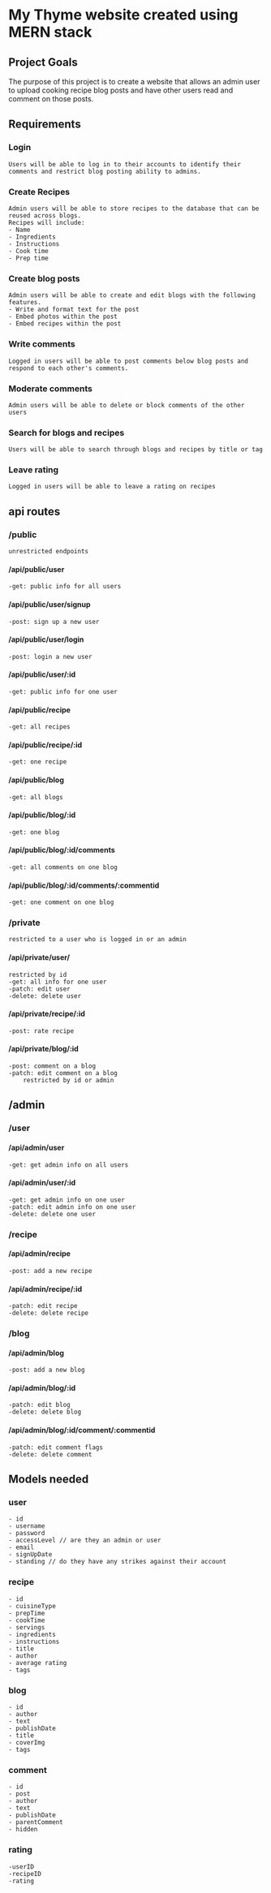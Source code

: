 # My Thyme website created using MERN stack

## Project Goals

The purpose of this project is to create a website that allows an admin user to upload cooking recipe blog posts and have other users read and comment on those posts.

## Requirements

### Login

    Users will be able to log in to their accounts to identify their comments and restrict blog posting ability to admins.

### Create Recipes

    Admin users will be able to store recipes to the database that can be reused across blogs.
    Recipes will include:
    - Name
    - Ingredients
    - Instructions
    - Cook time
    - Prep time

### Create blog posts

    Admin users will be able to create and edit blogs with the following features.
    - Write and format text for the post
    - Embed photos within the post
    - Embed recipes within the post

### Write comments

    Logged in users will be able to post comments below blog posts and respond to each other's comments.

### Moderate comments

    Admin users will be able to delete or block comments of the other users

### Search for blogs and recipes

    Users will be able to search through blogs and recipes by title or tag

### Leave rating

    Logged in users will be able to leave a rating on recipes

## api routes

### /public

    unrestricted endpoints

#### /api/public/user

    -get: public info for all users

#### /api/public/user/signup

    -post: sign up a new user

#### /api/public/user/login

    -post: login a new user

#### /api/public/user/:id

    -get: public info for one user

#### /api/public/recipe

    -get: all recipes

#### /api/public/recipe/:id

    -get: one recipe

#### /api/public/blog

    -get: all blogs

#### /api/public/blog/:id

    -get: one blog

#### /api/public/blog/:id/comments

    -get: all comments on one blog

#### /api/public/blog/:id/comments/:commentid

    -get: one comment on one blog

### /private

    restricted to a user who is logged in or an admin

#### /api/private/user/

    restricted by id
    -get: all info for one user
    -patch: edit user
    -delete: delete user

#### /api/private/recipe/:id

    -post: rate recipe

#### /api/private/blog/:id

    -post: comment on a blog
    -patch: edit comment on a blog
        restricted by id or admin

## /admin

### /user

#### /api/admin/user

    -get: get admin info on all users

#### /api/admin/user/:id

    -get: get admin info on one user
    -patch: edit admin info on one user
    -delete: delete one user

### /recipe

#### /api/admin/recipe

    -post: add a new recipe

#### /api/admin/recipe/:id

    -patch: edit recipe
    -delete: delete recipe

### /blog

#### /api/admin/blog

    -post: add a new blog

#### /api/admin/blog/:id

    -patch: edit blog
    -delete: delete blog

#### /api/admin/blog/:id/comment/:commentid

    -patch: edit comment flags
    -delete: delete comment

## Models needed

### user

    - id
    - username
    - password
    - accessLevel // are they an admin or user
    - email
    - signUpDate
    - standing // do they have any strikes against their account

### recipe

    - id
    - cuisineType
    - prepTime
    - cookTime
    - servings
    - ingredients
    - instructions
    - title
    - author
    - average rating
    - tags

### blog

    - id
    - author
    - text
    - publishDate
    - title
    - coverImg
    - tags

### comment

    - id
    - post
    - author
    - text
    - publishDate
    - parentComment
    - hidden

### rating

    -userID
    -recipeID
    -rating
